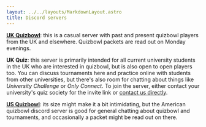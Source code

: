 ```yaml
---
layout: ../../layouts/MarkdownLayout.astro
title: Discord servers
---
```


[**UK Quizbowl**](https://discord.gg/GY2RnCE): this is a casual server with past and present quizbowl players from the UK and elsewhere. Quizbowl packets are read out on Monday evenings.

**UK Quiz**: this server is primarily intended for all current university students in the UK who are interested in quizbowl, but is also open to open players too. You can discuss tournaments here and practice online with students from other universities, but there's also room for chatting about things like _University Challenge_ or _Only Connect_. To join the server, either contact your university's quiz society for the invite link or [contact us directly](/contact).

[**US Quizbowl**](https://discord.gg/quizbowl): its size might make it a bit intimidating, but the American quizbowl discord server is good for general chatting about quizbowl and tournaments, and occasionally a packet might be read out on there.
